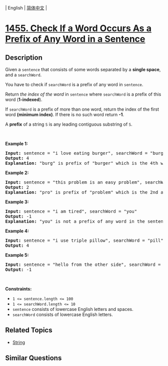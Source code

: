 
| English | [简体中文](README.md) |

# [1455. Check If a Word Occurs As a Prefix of Any Word in a Sentence](https://leetcode-cn.com/problems/check-if-a-word-occurs-as-a-prefix-of-any-word-in-a-sentence/)

## Description

<p>Given a <code>sentence</code>&nbsp;that consists of some words separated by a&nbsp;<strong>single space</strong>, and a <code>searchWord</code>.</p>

<p>You have to check if <code>searchWord</code> is a prefix of any word in <code>sentence</code>.</p>

<p>Return <em>the index of the word</em> in <code>sentence</code> where <code>searchWord</code> is a prefix of this word (<strong>1-indexed</strong>).</p>

<p>If <code>searchWord</code> is&nbsp;a prefix of more than one word, return the index of the first word <strong>(minimum index)</strong>. If there is no such word return <strong>-1</strong>.</p>

<p>A <strong>prefix</strong> of a string&nbsp;<code>S</code> is any leading contiguous substring of <code>S</code>.</p>

<p>&nbsp;</p>
<p><strong>Example 1:</strong></p>

<pre>
<strong>Input:</strong> sentence = &quot;i love eating burger&quot;, searchWord = &quot;burg&quot;
<strong>Output:</strong> 4
<strong>Explanation:</strong> &quot;burg&quot; is prefix of &quot;burger&quot; which is the 4th word in the sentence.
</pre>

<p><strong>Example 2:</strong></p>

<pre>
<strong>Input:</strong> sentence = &quot;this problem is an easy problem&quot;, searchWord = &quot;pro&quot;
<strong>Output:</strong> 2
<strong>Explanation:</strong> &quot;pro&quot; is prefix of &quot;problem&quot; which is the 2nd and the 6th word in the sentence, but we return 2 as it&#39;s the minimal index.
</pre>

<p><strong>Example 3:</strong></p>

<pre>
<strong>Input:</strong> sentence = &quot;i am tired&quot;, searchWord = &quot;you&quot;
<strong>Output:</strong> -1
<strong>Explanation:</strong> &quot;you&quot; is not a prefix of any word in the sentence.
</pre>

<p><strong>Example 4:</strong></p>

<pre>
<strong>Input:</strong> sentence = &quot;i use triple pillow&quot;, searchWord = &quot;pill&quot;
<strong>Output:</strong> 4
</pre>

<p><strong>Example 5:</strong></p>

<pre>
<strong>Input:</strong> sentence = &quot;hello from the other side&quot;, searchWord = &quot;they&quot;
<strong>Output:</strong> -1
</pre>

<p>&nbsp;</p>
<p><strong>Constraints:</strong></p>

<ul>
	<li><code>1 &lt;= sentence.length &lt;= 100</code></li>
	<li><code>1 &lt;= searchWord.length &lt;= 10</code></li>
	<li><code>sentence</code> consists of lowercase English letters and spaces.</li>
	<li><code>searchWord</code>&nbsp;consists of lowercase English letters.</li>
</ul>


## Related Topics

- [String](https://leetcode-cn.com/tag/string)

## Similar Questions


